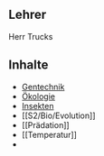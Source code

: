 
## Lehrer

Herr Trucks

## Inhalte

- [Gentechnik](./Gentechnik.md)
- [Ökologie](./Ökologie.md)
- [Insekten](./Insekten.md)
- [[S2/Bio/Evolution]]
- [[Prädation]]
- [[Temperatur]]
- 